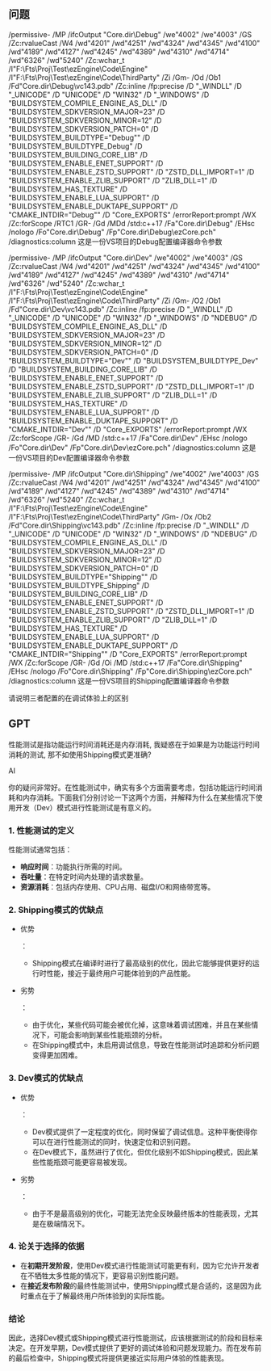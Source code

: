 ## 问题

/permissive- /MP /ifcOutput "Core.dir\Debug\" /we"4002" /we"4003" /GS /Zc:rvalueCast /W4 /wd"4201" /wd"4251" /wd"4324" /wd"4345" /wd"4100" /wd"4189" /wd"4127" /wd"4245" /wd"4389" /wd"4310" /wd"4714" /wd"6326" /wd"5240" /Zc:wchar_t /I"F:\Fts\Proj\Test\ezEngine\Code\Engine" /I"F:\Fts\Proj\Test\ezEngine\Code\ThirdParty" /Zi /Gm- /Od /Ob1 /Fd"Core.dir\Debug\vc143.pdb" /Zc:inline /fp:precise /D "_WINDLL" /D "_UNICODE" /D "UNICODE" /D "WIN32" /D "_WINDOWS" /D "BUILDSYSTEM_COMPILE_ENGINE_AS_DLL" /D "BUILDSYSTEM_SDKVERSION_MAJOR=23" /D "BUILDSYSTEM_SDKVERSION_MINOR=12" /D "BUILDSYSTEM_SDKVERSION_PATCH=0" /D "BUILDSYSTEM_BUILDTYPE=\"Debug\"" /D "BUILDSYSTEM_BUILDTYPE_Debug" /D "BUILDSYSTEM_BUILDING_CORE_LIB" /D "BUILDSYSTEM_ENABLE_ENET_SUPPORT" /D "BUILDSYSTEM_ENABLE_ZSTD_SUPPORT" /D "ZSTD_DLL_IMPORT=1" /D "BUILDSYSTEM_ENABLE_ZLIB_SUPPORT" /D "ZLIB_DLL=1" /D "BUILDSYSTEM_HAS_TEXTURE" /D "BUILDSYSTEM_ENABLE_LUA_SUPPORT" /D "BUILDSYSTEM_ENABLE_DUKTAPE_SUPPORT" /D "CMAKE_INTDIR=\"Debug\"" /D "Core_EXPORTS" /errorReport:prompt /WX /Zc:forScope /RTC1 /GR- /Gd /MDd /std:c++17 /Fa"Core.dir\Debug\" /EHsc /nologo /Fo"Core.dir\Debug\" /Fp"Core.dir\Debug\ezCore.pch" /diagnostics:column 
这是一份VS项目的Debug配置编译器命令参数

/permissive- /MP /ifcOutput "Core.dir\Dev\" /we"4002" /we"4003" /GS /Zc:rvalueCast /W4 /wd"4201" /wd"4251" /wd"4324" /wd"4345" /wd"4100" /wd"4189" /wd"4127" /wd"4245" /wd"4389" /wd"4310" /wd"4714" /wd"6326" /wd"5240" /Zc:wchar_t /I"F:\Fts\Proj\Test\ezEngine\Code\Engine" /I"F:\Fts\Proj\Test\ezEngine\Code\ThirdParty" /Zi /Gm- /O2 /Ob1 /Fd"Core.dir\Dev\vc143.pdb" /Zc:inline /fp:precise /D "_WINDLL" /D "_UNICODE" /D "UNICODE" /D "WIN32" /D "_WINDOWS" /D "NDEBUG" /D "BUILDSYSTEM_COMPILE_ENGINE_AS_DLL" /D "BUILDSYSTEM_SDKVERSION_MAJOR=23" /D "BUILDSYSTEM_SDKVERSION_MINOR=12" /D "BUILDSYSTEM_SDKVERSION_PATCH=0" /D "BUILDSYSTEM_BUILDTYPE=\"Dev\"" /D "BUILDSYSTEM_BUILDTYPE_Dev" /D "BUILDSYSTEM_BUILDING_CORE_LIB" /D "BUILDSYSTEM_ENABLE_ENET_SUPPORT" /D "BUILDSYSTEM_ENABLE_ZSTD_SUPPORT" /D "ZSTD_DLL_IMPORT=1" /D "BUILDSYSTEM_ENABLE_ZLIB_SUPPORT" /D "ZLIB_DLL=1" /D "BUILDSYSTEM_HAS_TEXTURE" /D "BUILDSYSTEM_ENABLE_LUA_SUPPORT" /D "BUILDSYSTEM_ENABLE_DUKTAPE_SUPPORT" /D "CMAKE_INTDIR=\"Dev\"" /D "Core_EXPORTS" /errorReport:prompt /WX /Zc:forScope /GR- /Gd /MD /std:c++17 /Fa"Core.dir\Dev\" /EHsc /nologo /Fo"Core.dir\Dev\" /Fp"Core.dir\Dev\ezCore.pch" /diagnostics:column 
这是一份VS项目的Dev配置编译器命令参数

/permissive- /MP /ifcOutput "Core.dir\Shipping\" /we"4002" /we"4003" /GS /Zc:rvalueCast /W4 /wd"4201" /wd"4251" /wd"4324" /wd"4345" /wd"4100" /wd"4189" /wd"4127" /wd"4245" /wd"4389" /wd"4310" /wd"4714" /wd"6326" /wd"5240" /Zc:wchar_t /I"F:\Fts\Proj\Test\ezEngine\Code\Engine" /I"F:\Fts\Proj\Test\ezEngine\Code\ThirdParty" /Gm- /Ox /Ob2 /Fd"Core.dir\Shipping\vc143.pdb" /Zc:inline /fp:precise /D "_WINDLL" /D "_UNICODE" /D "UNICODE" /D "WIN32" /D "_WINDOWS" /D "NDEBUG" /D "BUILDSYSTEM_COMPILE_ENGINE_AS_DLL" /D "BUILDSYSTEM_SDKVERSION_MAJOR=23" /D "BUILDSYSTEM_SDKVERSION_MINOR=12" /D "BUILDSYSTEM_SDKVERSION_PATCH=0" /D "BUILDSYSTEM_BUILDTYPE=\"Shipping\"" /D "BUILDSYSTEM_BUILDTYPE_Shipping" /D "BUILDSYSTEM_BUILDING_CORE_LIB" /D "BUILDSYSTEM_ENABLE_ENET_SUPPORT" /D "BUILDSYSTEM_ENABLE_ZSTD_SUPPORT" /D "ZSTD_DLL_IMPORT=1" /D "BUILDSYSTEM_ENABLE_ZLIB_SUPPORT" /D "ZLIB_DLL=1" /D "BUILDSYSTEM_HAS_TEXTURE" /D "BUILDSYSTEM_ENABLE_LUA_SUPPORT" /D "BUILDSYSTEM_ENABLE_DUKTAPE_SUPPORT" /D "CMAKE_INTDIR=\"Shipping\"" /D "Core_EXPORTS" /errorReport:prompt /WX /Zc:forScope /GR- /Gd /Oi /MD /std:c++17 /Fa"Core.dir\Shipping\" /EHsc /nologo /Fo"Core.dir\Shipping\" /Fp"Core.dir\Shipping\ezCore.pch" /diagnostics:column 
这是一份VS项目的Shipping配置编译器命令参数

请说明三者配置的在调试体验上的区别

## GPT

性能测试是指功能运行时间消耗还是内存消耗, 我疑惑在于如果是为功能运行时间消耗的测试, 那不如使用Shipping模式更准确?

AI

你的疑问非常好。在性能测试中，确实有多个方面需要考虑，包括功能运行时间消耗和内存消耗。下面我们分别讨论一下这两个方面，并解释为什么在某些情况下使用开发（Dev）模式进行性能测试是有意义的。

### 1. 性能测试的定义

性能测试通常包括：

- **响应时间**：功能执行所需的时间。
- **吞吐量**：在特定时间内处理的请求数量。
- **资源消耗**：包括内存使用、CPU占用、磁盘I/O和网络带宽等。

### 2. Shipping模式的优缺点

- 优势

  ：

  - Shipping模式在编译时进行了最高级别的优化，因此它能够提供更好的运行时性能，接近于最终用户可能体验到的产品性能。

- 劣势

  ：

  - 由于优化，某些代码可能会被优化掉，这意味着调试困难，并且在某些情况下，可能会影响到某些性能瓶颈的分析。
  - 在Shipping模式中，未启用调试信息，导致在性能测试时追踪和分析问题变得更加困难。

### 3. Dev模式的优缺点

- 优势

  ：

  - Dev模式提供了一定程度的优化，同时保留了调试信息。这种平衡使得你可以在进行性能测试的同时，快速定位和识别问题。
  - 在Dev模式下，虽然进行了优化，但优化级别不如Shipping模式，因此某些性能瓶颈可能更容易被发现。

- 劣势

  ：

  - 由于不是最高级别的优化，可能无法完全反映最终版本的性能表现，尤其是在极端情况下。

### 4. 论关于选择的依据

- 在**初期开发阶段**，使用Dev模式进行性能测试可能更有利，因为它允许开发者在不牺牲太多性能的情况下，更容易识别性能问题。
- 在**接近发布阶段**的最终性能测试中，使用Shipping模式是合适的，这是因为此时重点在于了解最终用户所体验到的实际性能。

### 结论

因此，选择Dev模式或Shipping模式进行性能测试，应该根据测试的阶段和目标来决定。在开发早期，Dev模式提供了更好的调试体验和问题发现能力。而在发布前的最后检查中，Shipping模式将提供更接近实际用户体验的性能表现。